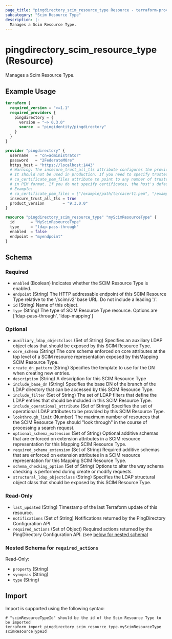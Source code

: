 ```yaml
---
page_title: "pingdirectory_scim_resource_type Resource - terraform-provider-pingdirectory"
subcategory: "Scim Resource Type"
description: |-
  Manages a Scim Resource Type.
---
```


# pingdirectory_scim_resource_type (Resource)

Manages a Scim Resource Type.

## Example Usage

```terraform
terraform {
  required_version = ">=1.1"
  required_providers {
    pingdirectory = {
      version = "~> 0.3.0"
      source  = "pingidentity/pingdirectory"
    }
  }
}

provider "pingdirectory" {
  username   = "cn=administrator"
  password   = "2FederateM0re"
  https_host = "https://localhost:1443"
  # Warning: The insecure_trust_all_tls attribute configures the provider to trust any certificate presented by the PingDirectory server.
  # It should not be used in production. If you need to specify trusted CA certificates, use the
  # ca_certificate_pem_files attribute to point to any number of trusted CA certificate files
  # in PEM format. If you do not specify certificates, the host's default root CA set will be used.
  # Example:
  # ca_certificate_pem_files = ["/example/path/to/cacert1.pem", "/example/path/to/cacert2.pem"]
  insecure_trust_all_tls = true
  product_version        = "9.3.0.0"
}

resource "pingdirectory_scim_resource_type" "myScimResourceType" {
  id       = "MyScimResourceType"
  type     = "ldap-pass-through"
  enabled  = false
  endpoint = "myendpoint"
}
```

<!-- schema generated by tfplugindocs -->
## Schema

### Required

- `enabled` (Boolean) Indicates whether the SCIM Resource Type is enabled.
- `endpoint` (String) The HTTP addressable endpoint of this SCIM Resource Type relative to the '/scim/v2' base URL. Do not include a leading '/'.
- `id` (String) Name of this object.
- `type` (String) The type of SCIM Resource Type resource. Options are ['ldap-pass-through', 'ldap-mapping']

### Optional

- `auxiliary_ldap_objectclass` (Set of String) Specifies an auxiliary LDAP object class that should be exposed by this SCIM Resource Type.
- `core_schema` (String) The core schema enforced on core attributes at the top level of a SCIM resource representation exposed by thisMapping SCIM Resource Type.
- `create_dn_pattern` (String) Specifies the template to use for the DN when creating new entries.
- `description` (String) A description for this SCIM Resource Type
- `include_base_dn` (String) Specifies the base DN of the branch of the LDAP directory that can be accessed by this SCIM Resource Type.
- `include_filter` (Set of String) The set of LDAP filters that define the LDAP entries that should be included in this SCIM Resource Type.
- `include_operational_attribute` (Set of String) Specifies the set of operational LDAP attributes to be provided by this SCIM Resource Type.
- `lookthrough_limit` (Number) The maximum number of resources that the SCIM Resource Type should "look through" in the course of processing a search request.
- `optional_schema_extension` (Set of String) Optional additive schemas that are enforced on extension attributes in a SCIM resource representation for this Mapping SCIM Resource Type.
- `required_schema_extension` (Set of String) Required additive schemas that are enforced on extension attributes in a SCIM resource representation for this Mapping SCIM Resource Type.
- `schema_checking_option` (Set of String) Options to alter the way schema checking is performed during create or modify requests.
- `structural_ldap_objectclass` (String) Specifies the LDAP structural object class that should be exposed by this SCIM Resource Type.

### Read-Only

- `last_updated` (String) Timestamp of the last Terraform update of this resource.
- `notifications` (Set of String) Notifications returned by the PingDirectory Configuration API.
- `required_actions` (Set of Object) Required actions returned by the PingDirectory Configuration API. (see [below for nested schema](#nestedatt--required_actions))

<a id="nestedatt--required_actions"></a>
### Nested Schema for `required_actions`

Read-Only:

- `property` (String)
- `synopsis` (String)
- `type` (String)

## Import

Import is supported using the following syntax:

```shell
# "scimResourceTypeId" should be the id of the Scim Resource Type to be imported
terraform import pingdirectory_scim_resource_type.myScimResourceType scimResourceTypeId
```

